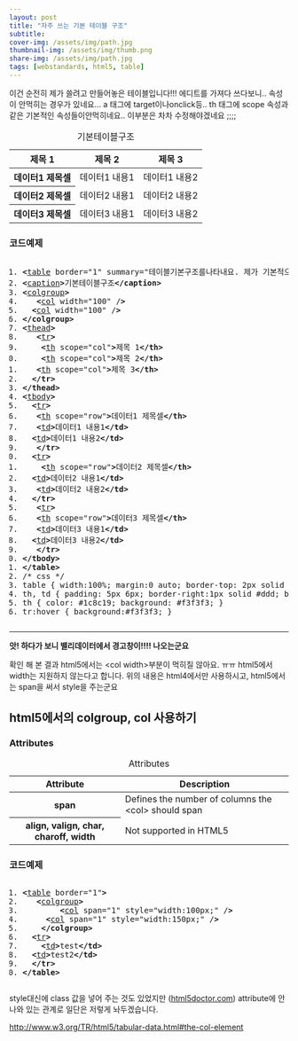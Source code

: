 ```yaml
---
layout: post
title: "자주 쓰는 기본 테이블 구조"
subtitle: 
cover-img: /assets/img/path.jpg
thumbnail-img: /assets/img/thumb.png
share-img: /assets/img/path.jpg
tags: [webstandards, html5, table]
---
```


<div>
<p>이건 순전히 제가 쓸려고 만들어놓은 테이블입니다!!! 에디트를 가져다 쓰다보니.. 속성이 안먹히는 경우가 있네요… a 태그에 target이나onclick등.. th 태그에 scope 속성과 같은 기본적인 속성들이안먹히네요.. 이부분은 차차 수정해야겠네요 ;;;;</p>
<p><span id="more-36"></span></p>
<table class="tableStyle01" summary="테이블기본구조를나타내요. 제가 기본적으로쓰는 스타일">
<caption>기본테이블구조</caption>
<thead>
<tr>
<th>제목 1</th>
<th>제목 2</th>
<th>제목 3</th>
</tr>
</thead>
<tbody>
<tr>
<th>데이터1 제목셀</th>
<td>데이터1 내용1</td>
<td>데이터1 내용2</td>
</tr>
<tr>
<th>데이터2 제목셀</th>
<td>데이터2 내용1</td>
<td>데이터2 내용2</td>
</tr>
<tr>
<th>데이터3 제목셀</th>
<td>데이터3 내용1</td>
<td>데이터3 내용2</td>
</tr>
</tbody>
</table>
<h3>코드예제</h3>
<pre class="html cH_kip"><ol><li class="odd"><span><b class="table">&lt;</b><a href="http://tranbot.net/html5/tabular-data.html#the-table-element" class="table">table</a> border="1" summary="테이블기본구조를나타내요. 제가 기본적으로쓰는 스타일" class="tableStyle01"<b class="table">&gt;</b></span></li><li class="even"><span><b class="table">&lt;</b><a href="http://tranbot.net/html5/tabular-data.html#the-caption-element" class="table">caption</a><b class="table">&gt;</b>기본테이블구조<b class="table">&lt;/caption</b><b class="table">&gt;</b></span></li><li class="odd"><span><b class="table">&lt;</b><a href="http://tranbot.net/html5/tabular-data.html#the-colgroup-element" class="table">colgroup</a><b class="table">&gt;</b></span></li><li class="even"><span>	<b class="table">&lt;</b><a href="http://tranbot.net/html5/tabular-data.html#the-col-element" class="table">col</a> width="100" /<b class="table">&gt;</b></span></li><li class="odd fifth"><span>	<b class="table">&lt;</b><a href="http://tranbot.net/html5/tabular-data.html#the-col-element" class="table">col</a> width="100" /<b class="table">&gt;</b></span></li><li class="even"><span><b class="table">&lt;/colgroup</b><b class="table">&gt;</b></span></li><li class="odd"><span><b class="table">&lt;</b><a href="http://tranbot.net/html5/tabular-data.html#the-thead-element" class="table">thead</a><b class="table">&gt;</b></span></li><li class="even"><span>	<b class="table">&lt;</b><a href="http://tranbot.net/html5/tabular-data.html#the-tr-element" class="table">tr</a><b class="table">&gt;</b></span></li><li class="odd"><span>	<b class="table">&lt;</b><a href="http://tranbot.net/html5/tabular-data.html#the-th-element" class="table">th</a> scope="col"<b class="table">&gt;</b>제목 1<b class="table">&lt;/th</b><b class="table">&gt;</b></span></li><li class="even fifth"><span>	<b class="table">&lt;</b><a href="http://tranbot.net/html5/tabular-data.html#the-th-element" class="table">th</a> scope="col"<b class="table">&gt;</b>제목 2<b class="table">&lt;/th</b><b class="table">&gt;</b></span></li><li class="odd"><span>	<b class="table">&lt;</b><a href="http://tranbot.net/html5/tabular-data.html#the-th-element" class="table">th</a> scope="col"<b class="table">&gt;</b>제목 3<b class="table">&lt;/th</b><b class="table">&gt;</b></span></li><li class="even"><span>	<b class="table">&lt;/tr</b><b class="table">&gt;</b></span></li><li class="odd"><span><b class="table">&lt;/thead</b><b class="table">&gt;</b></span></li><li class="even"><span><b class="table">&lt;</b><a href="http://tranbot.net/html5/tabular-data.html#the-tbody-element" class="table">tbody</a><b class="table">&gt;</b></span></li><li class="odd fifth"><span>	<b class="table">&lt;</b><a href="http://tranbot.net/html5/tabular-data.html#the-tr-element" class="table">tr</a><b class="table">&gt;</b></span></li><li class="even"><span>	<b class="table">&lt;</b><a href="http://tranbot.net/html5/tabular-data.html#the-th-element" class="table">th</a> scope="row"<b class="table">&gt;</b>데이터1 제목셀<b class="table">&lt;/th</b><b class="table">&gt;</b></span></li><li class="odd"><span>	<b class="table">&lt;</b><a href="http://tranbot.net/html5/tabular-data.html#the-td-element" class="table">td</a><b class="table">&gt;</b>데이터1 내용1<b class="table">&lt;/td</b><b class="table">&gt;</b></span></li><li class="even"><span>	<b class="table">&lt;</b><a href="http://tranbot.net/html5/tabular-data.html#the-td-element" class="table">td</a><b class="table">&gt;</b>데이터1 내용2<b class="table">&lt;/td</b><b class="table">&gt;</b></span></li><li class="odd"><span>	<b class="table">&lt;/tr</b><b class="table">&gt;</b></span></li><li class="even fifth"><span>	<b class="table">&lt;</b><a href="http://tranbot.net/html5/tabular-data.html#the-tr-element" class="table">tr</a><b class="table">&gt;</b></span></li><li class="odd"><span>	<b class="table">&lt;</b><a href="http://tranbot.net/html5/tabular-data.html#the-th-element" class="table">th</a> scope="row"<b class="table">&gt;</b>데이터2 제목셀<b class="table">&lt;/th</b><b class="table">&gt;</b></span></li><li class="even"><span>	<b class="table">&lt;</b><a href="http://tranbot.net/html5/tabular-data.html#the-td-element" class="table">td</a><b class="table">&gt;</b>데이터2 내용1<b class="table">&lt;/td</b><b class="table">&gt;</b></span></li><li class="odd"><span>	<b class="table">&lt;</b><a href="http://tranbot.net/html5/tabular-data.html#the-td-element" class="table">td</a><b class="table">&gt;</b>데이터2 내용2<b class="table">&lt;/td</b><b class="table">&gt;</b></span></li><li class="even"><span>	<b class="table">&lt;/tr</b><b class="table">&gt;</b></span></li><li class="odd fifth"><span>	<b class="table">&lt;</b><a href="http://tranbot.net/html5/tabular-data.html#the-tr-element" class="table">tr</a><b class="table">&gt;</b></span></li><li class="even"><span>	<b class="table">&lt;</b><a href="http://tranbot.net/html5/tabular-data.html#the-th-element" class="table">th</a> scope="row"<b class="table">&gt;</b>데이터3 제목셀<b class="table">&lt;/th</b><b class="table">&gt;</b></span></li><li class="odd"><span>	<b class="table">&lt;</b><a href="http://tranbot.net/html5/tabular-data.html#the-td-element" class="table">td</a><b class="table">&gt;</b>데이터3 내용1<b class="table">&lt;/td</b><b class="table">&gt;</b></span></li><li class="even"><span>	<b class="table">&lt;</b><a href="http://tranbot.net/html5/tabular-data.html#the-td-element" class="table">td</a><b class="table">&gt;</b>데이터3 내용2<b class="table">&lt;/td</b><b class="table">&gt;</b></span></li><li class="odd"><span>	<b class="table">&lt;/tr</b><b class="table">&gt;</b></span></li><li class="even fifth"><span><b class="table">&lt;/tbody</b><b class="table">&gt;</b></span></li><li class="odd"><span><b class="table">&lt;/table</b><b class="table">&gt;</b></span></li><li class="even"><span>/* css */</span></li><li class="odd"><span>table { width:100%; margin:0 auto; border-top: 2px solid #65BB28; color:#7c7c7c; border-left:1px solid #ddd; }</span></li><li class="even"><span>th, td { padding: 5px 6px; border-right:1px solid #ddd; border-bottom:1px solid #ddd; }</span></li><li class="odd fifth"><span>th { color: #1c8c19; background: #f3f3f3; }</span></li><li class="even"><span>tr:hover { background:#f3f3f3; }</span></li></ol></pre>
<hr>
<p><strong>앗! 하다가 보니 밸리데이터에서 경고창이!!!! 나오는군요</strong></p>
<p>확인 해 본 결과 html5에서는 &lt;col width&gt;부분이 먹히질 않아요. ㅠㅠ  html5에서 width는 지원하지 않는다고 합니다. 위의 내용은 html4에서만 사용하시고, html5에서는 span을 써서 style을 주는군요</p>
<h2>html5에서의 colgroup, col 사용하기</h2>
<h3>Attributes</h3>
<table class="tableStyle01" summary="col에트리뷰트에 대한 속성값">
<caption>Attributes</caption>
<thead>
<tr>
<th>Attribute</th>
<th>Description</th>
</tr>
</thead>
<tbody>
<tr>
<th>span</th>
<td>Defines the number of columns the &lt;col&gt; should span</td>
</tr>
<tr>
<th>align, valign, char, charoff, width</th>
<td class="&quot;&quot;warning&quot;&quot;">Not supported in HTML5</td>
</tr>
</tbody>
</table>
<h3>코드예제</h3>
<pre class="html cH_kip"><ol><li class="odd"><span><b class="table">&lt;</b><a href="http://tranbot.net/html5/tabular-data.html#the-table-element" class="table">table</a> border="1"<b class="table">&gt;</b></span></li><li class="even"><span>	<b class="table">&lt;</b><a href="http://tranbot.net/html5/tabular-data.html#the-colgroup-element" class="table">colgroup</a><b class="table">&gt;</b></span></li><li class="odd"><span>		<b class="table">&lt;</b><a href="http://tranbot.net/html5/tabular-data.html#the-col-element" class="table">col</a> span="1" style="width:100px;" /<b class="table">&gt;</b></span></li><li class="even"><span>		<b class="table">&lt;</b><a href="http://tranbot.net/html5/tabular-data.html#the-col-element" class="table">col</a> span="1" style="width:150px;" /<b class="table">&gt;</b></span></li><li class="odd fifth"><span>	<b class="table">&lt;/colgroup</b><b class="table">&gt;</b></span></li><li class="even"><span>	<b class="table">&lt;</b><a href="http://tranbot.net/html5/tabular-data.html#the-tr-element" class="table">tr</a><b class="table">&gt;</b></span></li><li class="odd"><span>	<b class="table">&lt;</b><a href="http://tranbot.net/html5/tabular-data.html#the-td-element" class="table">td</a><b class="table">&gt;</b>test<b class="table">&lt;/td</b><b class="table">&gt;</b></span></li><li class="even"><span>	<b class="table">&lt;</b><a href="http://tranbot.net/html5/tabular-data.html#the-td-element" class="table">td</a><b class="table">&gt;</b>test2<b class="table">&lt;/td</b><b class="table">&gt;</b></span></li><li class="odd"><span>	<b class="table">&lt;/tr</b><b class="table">&gt;</b></span></li><li class="even fifth"><span><b class="table">&lt;/table</b><b class="table">&gt;</b></span></li></ol></pre>
<p>style대신에 class 값을 넣어 주는 것도 있었지만 (<a href="http://html5doctor.com/element-index/#col">html5doctor.com</a>) attribute에 안나와 있는 관계로 일단은 저렇게 놔두겠습니다.</p>
<p><a href="http://www.w3.org/TR/html5/tabular-data.html#the-col-element">http://www.w3.org/TR/html5/tabular-data.html#the-col-element</a></p>
			</div>